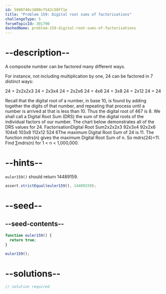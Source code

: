 ```yaml
---
id: 5900f40c1000cf542c50ff1e
title: "Problem 159: Digital root sums of factorisations"
challengeType: 5
forumTopicId: 301790
dashedName: problem-159-digital-root-sums-of-factorisations
---
```


# --description--

A composite number can be factored many different ways.

For instance, not including multiplication by one, 24 can be factored in 7 distinct ways:

24 = 2x2x2x3 24 = 2x3x4 24 = 2x2x6 24 = 4x6 24 = 3x8 24 = 2x12 24 = 24

Recall that the digital root of a number, in base 10, is found by adding together the digits of that number, and repeating that process until a number is arrived at that is less than 10. Thus the digital root of 467 is 8. We shall call a Digital Root Sum (DRS) the sum of the digital roots of the individual factors of our number. The chart below demonstrates all of the DRS values for 24. FactorisationDigital Root Sum2x2x2x3 92x3x4 92x2x6 104x6 103x8 112x12 524 6The maximum Digital Root Sum of 24 is 11. The function mdrs(n) gives the maximum Digital Root Sum of n. So mdrs(24)=11. Find ∑mdrs(n) for 1 &lt; n &lt; 1,000,000.

# --hints--

`euler159()` should return 14489159.

```js
assert.strictEqual(euler159(), 14489159);
```

# --seed--

## --seed-contents--

```js
function euler159() {
  return true;
}

euler159();
```

# --solutions--

```js
// solution required
```
